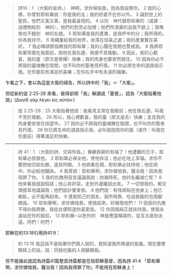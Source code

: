 > 詩16：1 （大衛的金詩。）　神啊，求你保佑我，因為我投靠你。 2 我的心哪，你曾對耶和華說：你是我的主；我的好處不在你以外。 3 論到世上的聖民，他們又美又善，是我最喜悅的。 4 以別　神代替耶和華的（或譯：送禮物給別　神的），他們的愁苦必加增；他們所澆奠的血我不獻上；我嘴唇也不題別　神的名號。 5 耶和華是我的產業，是我杯中的分；我所得的，你為我持守。 6 用繩量給我的地界，坐落在佳美之處；我的產業實在美好。 7 我必稱頌那指教我的耶和華；我的心腸在夜間也警戒我。 8 我將耶和華常擺在我面前，因他在我右邊，我便不至搖動。 9 因此，我的心歡喜，我的靈（原文是榮耀）快樂；我的肉身也要安然居住。 10 因為你必不將我的靈魂撇在陰間，也不叫你的聖者見朽壞。 11 你必將生命的道路指示我。在你面前有滿足的喜樂；在你右手中有永遠的福樂。  

乍看之下，會以為這是大衛的禱告，所以詩中的「我」＝「大衛」。

但從新約徒 2:25-28 來看，彼得卻把「我」解讀成「基督」，認為「大衛指著他說」(Δαυὶδ γὰρ λέγει εἰς αὐτόν·)

> 徒 2:25-28：25 大衛指著他說：我看見主常在我眼前；他在我右邊，叫我不至於搖動。 26 所以，我心裡歡喜，我的靈（原文是舌）快樂；並且我的肉身要安居在指望中。 27 因你必不將我的靈魂撇在陰間，也不叫你的聖者見朽壞。 28 你已將生命的道路指示我，必叫我因見你的面（或作：叫我在你面前）得著滿足的快樂。 

---
> 詩 41：1 （大衛的詩，交與伶長。）眷顧貧窮的有福了！他遭難的日子，耶和華必搭救他。 2 耶和華必保全他，使他存活；他必在地上享福。求你不要把他交給仇敵，遂其所願。 3 他病重在榻，耶和華必扶持他；他在病中，你必給他鋪床。 4 我曾說：耶和華啊，求你憐恤我，醫治我！因為我得罪了你。 5 我的仇敵用惡言議論我說：他幾時死，他的名纔滅亡呢？ 6 他來看我就說假話；他心存奸惡，走到外邊纔說出來。 7 一切恨我的，都交頭接耳地議論我；他們設計要害我。 8 他們說：有怪病貼在他身上；他已躺臥，必不能再起來。 9 連我知己的朋友，我所倚靠、吃過我飯的也用腳踢我。 10 耶和華啊，求你憐恤我，使我起來，好報復他們！ 11 因我的仇敵不得向我誇勝，我從此便知道你喜愛我。 12 你因我純正就扶持我，使我永遠站在你的面前。 13 耶和華─以色列的　神是應當稱頌的，從亙古直到永遠。阿們！阿們！ 

耶穌在約13:18引用詩41:9：
> 約 13:18 我這話不是指著你們眾人說的，我知道我所揀選的是誰。現在要應驗經上的話，說：同我吃飯的人用腳踢我。 

但不能據此就認為詩篇41篇整首詩篇都是在指耶穌基督，因為詩 41:4 「耶和華啊，求你憐恤我，醫治我！因為我得罪了你」不能用在耶穌身上！